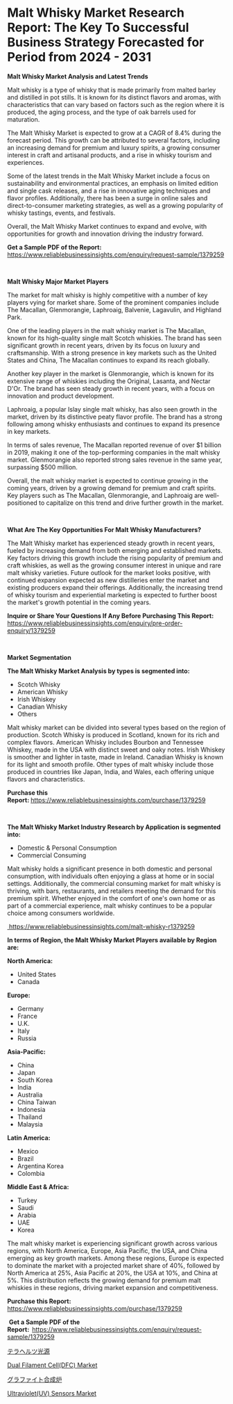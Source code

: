 <p><h1>Malt Whisky Market Research Report: The Key To Successful Business Strategy Forecasted for Period from 2024 - 2031</h1></p><p><strong>Malt Whisky Market Analysis and Latest Trends</strong></p>
<p><p>Malt whisky is a type of whisky that is made primarily from malted barley and distilled in pot stills. It is known for its distinct flavors and aromas, with characteristics that can vary based on factors such as the region where it is produced, the aging process, and the type of oak barrels used for maturation.</p><p>The Malt Whisky Market is expected to grow at a CAGR of 8.4% during the forecast period. This growth can be attributed to several factors, including an increasing demand for premium and luxury spirits, a growing consumer interest in craft and artisanal products, and a rise in whisky tourism and experiences.</p><p>Some of the latest trends in the Malt Whisky Market include a focus on sustainability and environmental practices, an emphasis on limited edition and single cask releases, and a rise in innovative aging techniques and flavor profiles. Additionally, there has been a surge in online sales and direct-to-consumer marketing strategies, as well as a growing popularity of whisky tastings, events, and festivals.</p><p>Overall, the Malt Whisky Market continues to expand and evolve, with opportunities for growth and innovation driving the industry forward.</p></p>
<p><strong>Get a Sample PDF of the Report:&nbsp;</strong> <a href="https://www.reliablebusinessinsights.com/enquiry/request-sample/1379259">https://www.reliablebusinessinsights.com/enquiry/request-sample/1379259</a></p>
<p>&nbsp;</p>
<p><strong>Malt Whisky Major Market Players</strong></p>
<p><p>The market for malt whisky is highly competitive with a number of key players vying for market share. Some of the prominent companies include The Macallan, Glenmorangie, Laphroaig, Balvenie, Lagavulin, and Highland Park.</p><p>One of the leading players in the malt whisky market is The Macallan, known for its high-quality single malt Scotch whiskies. The brand has seen significant growth in recent years, driven by its focus on luxury and craftsmanship. With a strong presence in key markets such as the United States and China, The Macallan continues to expand its reach globally.</p><p>Another key player in the market is Glenmorangie, which is known for its extensive range of whiskies including the Original, Lasanta, and Nectar D'Or. The brand has seen steady growth in recent years, with a focus on innovation and product development.</p><p>Laphroaig, a popular Islay single malt whisky, has also seen growth in the market, driven by its distinctive peaty flavor profile. The brand has a strong following among whisky enthusiasts and continues to expand its presence in key markets.</p><p>In terms of sales revenue, The Macallan reported revenue of over $1 billion in 2019, making it one of the top-performing companies in the malt whisky market. Glenmorangie also reported strong sales revenue in the same year, surpassing $500 million.</p><p>Overall, the malt whisky market is expected to continue growing in the coming years, driven by a growing demand for premium and craft spirits. Key players such as The Macallan, Glenmorangie, and Laphroaig are well-positioned to capitalize on this trend and drive further growth in the market.</p></p>
<p>&nbsp;</p>
<p><strong>What Are The Key Opportunities For Malt Whisky Manufacturers?</strong></p>
<p><p>The Malt Whisky market has experienced steady growth in recent years, fueled by increasing demand from both emerging and established markets. Key factors driving this growth include the rising popularity of premium and craft whiskies, as well as the growing consumer interest in unique and rare malt whisky varieties. Future outlook for the market looks positive, with continued expansion expected as new distilleries enter the market and existing producers expand their offerings. Additionally, the increasing trend of whisky tourism and experiential marketing is expected to further boost the market's growth potential in the coming years.</p></p>
<p><strong>Inquire or Share Your Questions If Any Before Purchasing This Report:</strong> <a href="https://www.reliablebusinessinsights.com/enquiry/pre-order-enquiry/1379259">https://www.reliablebusinessinsights.com/enquiry/pre-order-enquiry/1379259</a></p>
<p>&nbsp;</p>
<p><strong>Market Segmentation</strong></p>
<p><strong>The Malt Whisky Market Analysis by types is segmented into:</strong></p>
<p><ul><li>Scotch Whisky</li><li>American Whisky</li><li>Irish Whiskey</li><li>Canadian Whisky</li><li>Others</li></ul></p>
<p><p>Malt whisky market can be divided into several types based on the region of production. Scotch Whisky is produced in Scotland, known for its rich and complex flavors. American Whisky includes Bourbon and Tennessee Whiskey, made in the USA with distinct sweet and oaky notes. Irish Whiskey is smoother and lighter in taste, made in Ireland. Canadian Whisky is known for its light and smooth profile. Other types of malt whisky include those produced in countries like Japan, India, and Wales, each offering unique flavors and characteristics.</p></p>
<p><strong>Purchase this Report:&nbsp;</strong><a href="https://www.reliablebusinessinsights.com/purchase/1379259">https://www.reliablebusinessinsights.com/purchase/1379259</a></p>
<p>&nbsp;</p>
<p><strong>The Malt Whisky Market Industry Research by Application is segmented into:</strong></p>
<p><ul><li>Domestic & Personal Consumption</li><li>Commercial Consuming</li></ul></p>
<p><p>Malt whisky holds a significant presence in both domestic and personal consumption, with individuals often enjoying a glass at home or in social settings. Additionally, the commercial consuming market for malt whisky is thriving, with bars, restaurants, and retailers meeting the demand for this premium spirit. Whether enjoyed in the comfort of one's own home or as part of a commercial experience, malt whisky continues to be a popular choice among consumers worldwide.</p></p>
<p><a href="https://www.reliablebusinessinsights.com/malt-whisky-r1379259">&nbsp;https://www.reliablebusinessinsights.com/malt-whisky-r1379259</a></p>
<p><strong>In terms of Region, the Malt Whisky Market Players available by Region are:</strong></p>
<p>
    <p> <strong> North America: </strong>
        <ul>
            <li>United States</li>
            <li>Canada</li>
        </ul>
        </p> 
    <p> <strong> Europe: </strong>
        <ul>
            <li>Germany</li>
            <li>France</li>
            <li>U.K.</li>
            <li>Italy</li>
            <li>Russia</li>
        </ul>
        </p> 
    <p> <strong> Asia-Pacific: </strong>
        <ul>
            <li>China</li>
            <li>Japan</li>
            <li>South Korea</li>
            <li>India</li>
            <li>Australia</li>
            <li>China Taiwan</li>
            <li>Indonesia</li>
            <li>Thailand</li>
            <li>Malaysia</li>
        </ul>
        </p> 
    <p> <strong> Latin America: </strong>
        <ul>
            <li>Mexico</li>
            <li>Brazil</li>
            <li>Argentina Korea</li>
            <li>Colombia</li>
        </ul>
        </p> 
    <p> <strong> Middle East & Africa: </strong>
        <ul>
            <li>Turkey</li>
            <li>Saudi</li>
            <li>Arabia</li>
            <li>UAE</li>
            <li>Korea</li>
        </ul>
    </p>
    </p>
<p><p>The malt whisky market is experiencing significant growth across various regions, with North America, Europe, Asia Pacific, the USA, and China emerging as key growth markets. Among these regions, Europe is expected to dominate the market with a projected market share of 40%, followed by North America at 25%, Asia Pacific at 20%, the USA at 10%, and China at 5%. This distribution reflects the growing demand for premium malt whiskies in these regions, driving market expansion and competitiveness.</p></p>
<p><strong>Purchase this Report: </strong><a href="https://www.reliablebusinessinsights.com/purchase/1379259">https://www.reliablebusinessinsights.com/purchase/1379259</a></p>
<p>&nbsp;<strong>Get a Sample PDF of the Report:&nbsp;&nbsp;</strong><a href="https://www.reliablebusinessinsights.com/enquiry/request-sample/1379259">https://www.reliablebusinessinsights.com/enquiry/request-sample/1379259</a></p>
<p><strong></strong></p>
<p><p><a href="https://github.com/RaeJenkins1952/Market-Research-Report-List-1/blob/main/9326319150292.md">テラヘルツ光源</a></p><p><a href="https://github.com/jaidynmorantestelletmjzya/Market-Research-Report-List-3/blob/main/dual-filament-celldfc-market.md">Dual Filament Cell(DFC) Market</a></p><p><a href="https://github.com/TysonKub/Market-Research-Report-List-1/blob/main/7056106150293.md">グラファイト合成炉</a></p><p><a href="https://github.com/juniordelafrance/Market-Research-Report-List-3/blob/main/ultravioletuv-sensors-market.md">Ultraviolet(UV) Sensors Market</a></p></p>